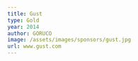 ```yaml
---
title: Gust
type: Gold
year: 2014
author: GORUCO
image: /assets/images/sponsors/gust.jpg
url: www.gust.com
---
```

